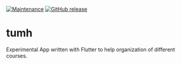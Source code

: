 [![Maintenance](https://img.shields.io/badge/Maintained%3F-yes-green.svg)](https://github.com/Wegii/tumh/graphs/commit-activity)
[![GitHub release](https://img.shields.io/github/v/release/Wegii/tumh?include_prereleases)](https://github.com/Wegii/tumh/releases)

# tumh
Experimental App written with Flutter to help organization of different courses.

